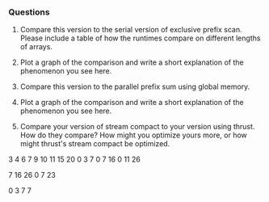 ### Questions 
1) Compare this version to the serial version of exclusive prefix scan. Please
  include a table of how the runtimes compare on different lengths of arrays.
  
2) Plot a graph of the comparison and write a short explanation of the phenomenon you
  see here.
  
3) Compare this version to the parallel prefix sum using global memory.

4) Plot a graph of the comparison and write a short explanation of the phenomenon
  you see here.
  
5) Compare your version of stream compact to your version using thrust.  How do
  they compare?  How might you optimize yours more, or how might thrust's stream
  compact be optimized.
  
  3 4 6    7 9 10    11 15 20
  0 3 7    0 7 16    0  11 26
  
  7 16 26
  0 7 23
  
  0 3 7    7 
  
